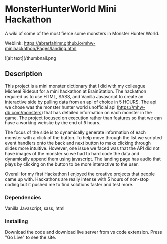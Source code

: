 # MonsterHunterWorld Mini Hackathon

A wiki of some of the most fierce some monsters in Monster Hunter World.

Weblink: https://abrarfahimr.github.io/mhw-minihackathon/Pages/landing.html

![alt text](/thumbnail.png

## Description
This project is a mini monster dictionary that I did with my colleague Micheal Rideout for a mini hackathon at BrainStation. The hackathon required us to use HTML, SASS, and Vanilla Javascript to create an interactive side by pulling data from an api of choice in 5 HOURS. The api we chose was the monster hunter world unofficial api (https://mhw-db.com/monsters) that has detailed information on each monster in the game. The project focused on execution rather than features so that we can have a working website by the end of 5 hours. 

The focus of the side is to dynamically generate information of each monster with a click of the button. To help move through the list we scripted event handlers onto the back and next button to make clicking through slides more intuitive. However, one issue we faced was that the API did not have images of the monster so we had to hard code the data and dynamically append them using javascript. The landing page has audio that plays by clicking on the button to be more interactive to the user.

Overall for my first Hackathon I enjoyed the creative projects that people came up with. Hackathons are really intense with 5 hours of non-stop coding but it pushed me to find solutions faster and test more. 

### Dependencies
Vanilla Javascript, sass, html

### Installing
Download the code and download live server from vs code extension. Press "Go Live" to see the site.
